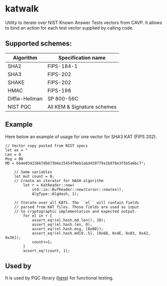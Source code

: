 # katwalk

Utility to iterate over NIST Known Answer Tests vectors from CAVP. It
allows to bind an action for each test vector supplied by calling code. 

## Supported schemes:
| Algorithm | Specification name          |
|-----------|----------------------------|
| SHA2      | FIPS-184-1 |
| SHA3      | FIPS-202 |
| SHAKE     | FIPS-202 |
| HMAC      | FIPS-198 |
| Diffie-Hellman | SP 800-56C |
| NIST PQC  | All KEM & Signature schemes  |

## Example
Here below an example of usage for one vector for SHA3 KAT (FIPS 202).
```
// Vector copy pasted from NIST specs
let ex = "
Len = 0
Msg = 00
MD = 6b4e03423667dbb73b6e15454f0eb1abd4597f9a1b078e3f5b5a6bc7";

    // Some variables
    let mut count = 0;
    // Create an iterator for HASH algorithm
		let r = KatReader::new(
			std::io::BufReader::new(Cursor::new(ex)),
			AlgType::AlgHash, 1);
		
    // Iterate over all KATS. The ``el`` will contain fields
    // parsed from KAT files. Those fields are used as input
    // to cryptographic implementation and expected output.
		for el in r {
			assert_eq!(el.hash.md.len(), 28);
			assert_eq!(el.hash.len, 0);
			assert_eq!(el.hash.msg, [0x00]);
			assert_eq!(el.hash.md[0..5], [0x6B, 0x4E, 0x03, 0x42, 0x36]);
			count+=1;
		}
		assert_eq!(count, 1);
```

## Used by
It is used by PQC library ([here](https://github.com/kriskwiatkowski/pqc/blob/main/test/katrunner/src/main.rs)) for functional testing.
